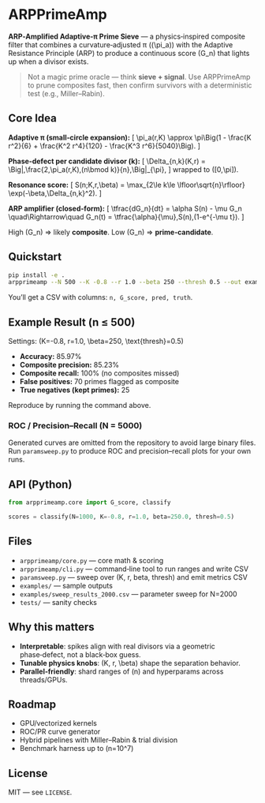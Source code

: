 # ARPPrimeAmp

**ARP‑Amplified Adaptive‑π Prime Sieve** — a physics‑inspired composite filter that combines a curvature‑adjusted π (\(\pi_a\)) with the Adaptive Resistance Principle (ARP) to produce a continuous score \(G_n\) that lights up when a divisor exists.

> Not a magic prime oracle — think **sieve + signal**. Use ARPPrimeAmp to prune composites fast, then confirm survivors with a deterministic test (e.g., Miller–Rabin).

## Core Idea

**Adaptive π (small‑circle expansion):**
\[
\pi_a(r,K) \approx \pi\Big(1 - \frac{K r^2}{6} + \frac{K^2 r^4}{120} - \frac{K^3 r^6}{5040}\Big).
\]

**Phase‑defect per candidate divisor \(k\):**
\[
\Delta_{n,k}(K,r) = \Big\|\,\frac{2\,\pi_a(r,K)\,(n\bmod k)}{n}\,\Big\|_{\pi},
\]
wrapped to \([0,\pi]\).

**Resonance score:**
\[
S(n;K,r,\beta) = \max_{2\le k\le \lfloor\sqrt{n}\rfloor} \exp(-\beta\,\Delta_{n,k}^2).
\]

**ARP amplifier (closed‑form):**
\[
\tfrac{dG_n}{dt} = \alpha S(n) - \mu G_n
\quad\Rightarrow\quad
G_n(t) = \tfrac{\alpha}{\mu}\,S(n)\,(1-e^{-\mu t}).
\]

High \(G_n\) ⇒ likely **composite**. Low \(G_n\) ⇒ **prime‑candidate**.

## Quickstart

```bash
pip install -e .
arpprimeamp --N 500 --K -0.8 --r 1.0 --beta 250 --thresh 0.5 --out examples/demo_500.csv
```

You’ll get a CSV with columns: `n, G_score, pred, truth`.

## Example Result (n ≤ 500)

Settings: \(K=-0.8, r=1.0, \beta=250, \text{thresh}=0.5\)

- **Accuracy:** 85.97%
- **Composite precision:** 85.23%
- **Composite recall:** 100% (no composites missed)
- **False positives:** 70 primes flagged as composite
- **True negatives (kept primes):** 25

Reproduce by running the command above.

### ROC / Precision–Recall (N = 5000)

Generated curves are omitted from the repository to avoid large binary files. Run `paramsweep.py` to produce ROC and precision–recall plots for your own runs.

## API (Python)

```python
from arpprimeamp.core import G_score, classify

scores = classify(N=1000, K=-0.8, r=1.0, beta=250.0, thresh=0.5)
```

## Files

- `arpprimeamp/core.py` — core math & scoring
- `arpprimeamp/cli.py` — command‑line tool to run ranges and write CSV
- `paramsweep.py` — sweep over (K, r, beta, thresh) and emit metrics CSV
- `examples/` — sample outputs
- `examples/sweep_results_2000.csv` — parameter sweep for N=2000
- `tests/` — sanity checks

## Why this matters

- **Interpretable**: spikes align with real divisors via a geometric phase‑defect, not a black‑box guess.
- **Tunable physics knobs**: \(K, r, \beta\) shape the separation behavior.
- **Parallel‑friendly**: shard ranges of \(n\) and hyperparams across threads/GPUs.

## Roadmap

- GPU/vectorized kernels
- ROC/PR curve generator
- Hybrid pipelines with Miller–Rabin & trial division
- Benchmark harness up to \(n=10^7\)

## License

MIT — see `LICENSE`.
